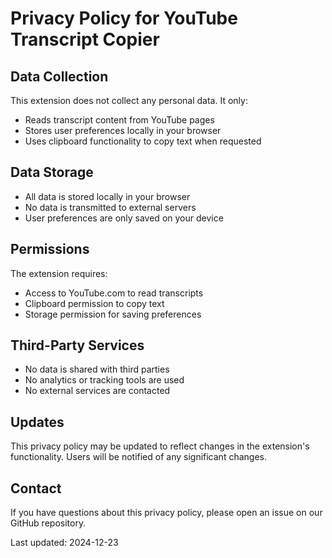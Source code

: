 # Privacy Policy for YouTube Transcript Copier

## Data Collection
This extension does not collect any personal data. It only:
- Reads transcript content from YouTube pages
- Stores user preferences locally in your browser
- Uses clipboard functionality to copy text when requested

## Data Storage
- All data is stored locally in your browser
- No data is transmitted to external servers
- User preferences are only saved on your device

## Permissions
The extension requires:
- Access to YouTube.com to read transcripts
- Clipboard permission to copy text
- Storage permission for saving preferences

## Third-Party Services
- No data is shared with third parties
- No analytics or tracking tools are used
- No external services are contacted

## Updates
This privacy policy may be updated to reflect changes in the extension's functionality. Users will be notified of any significant changes.

## Contact
If you have questions about this privacy policy, please open an issue on our GitHub repository.

Last updated: 2024-12-23